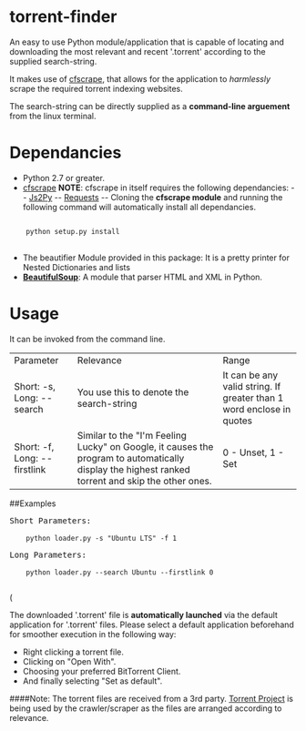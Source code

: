 torrent-finder
==============

An easy to use Python module/application that is capable of locating and downloading the most relevant and recent '.torrent' according to the supplied search-string.

It makes use of [cfscrape](https://github.com/Anorov/cloudflare-scrape), that allows for the application to *harmlessly* scrape the required torrent indexing websites.

The search-string can be directly supplied as a **command-line arguement** from the linux terminal.

Dependancies
============

- Python 2.7 or greater.
- [cfscrape](https://github.com/Anorov/cloudflare-scrape) **NOTE**: cfscrape in itself requires the following dependancies:
-- [Js2Py](https://github.com/PiotrDabkowski/Js2Py)
-- [Requests](https://github.com/kennethreitz/requests)
-- Cloning the **cfscrape module** and running the following command will automatically install all dependancies.

<pre>
<code>
    python setup.py install
</code>
</pre>
    
- The beautifier Module provided in this package: It is a pretty printer for Nested Dictionaries and lists
- **[BeautifulSoup](https://www.crummy.com/software/BeautifulSoup)**: A module that parser HTML and XML in Python.


Usage
=====

It can be invoked from the command line. 

<table>
  <tr>
  <td>Parameter</td>
  <td>Relevance</td>
  <td>Range</td>
  </tr>
  <tr>
  <td>Short: -s, Long: --search</td>
  <td>You use this to denote the search-string</td>
  <td>It can be any valid string. If greater than 1 word enclose in quotes</td>
  </tr>
  <tr>
  <td>Short: -f, Long: --firstlink</td>
  <td>Similar to the "I'm Feeling Lucky" on Google, it causes the program to automatically display the highest ranked torrent and skip the other ones.
  </td>
  <td>0 - Unset, 1 - Set</td>
  </tr>
</table>
   
##Examples

<pre>
Short Parameters:
    <code>
    python loader.py -s "Ubuntu LTS" -f 1
    </code>
Long Parameters:
    <code>
    python loader.py --search Ubuntu --firstlink 0 
    </code>
</pre>(

The downloaded '.torrent' file is **automatically launched** via the default application for '.torrent' files. 
Please select a default application beforehand for smoother execution in the following way:
- Right clicking a torrent file.
- Clicking on "Open With".
- Choosing your preferred BitTorrent Client.
- And finally selecting "Set as default".


####Note: The torrent files are received from a 3rd party. [Torrent Project](https://torrentproject.se) is being used by the crawler/scraper as the files are arranged according to relevance.
